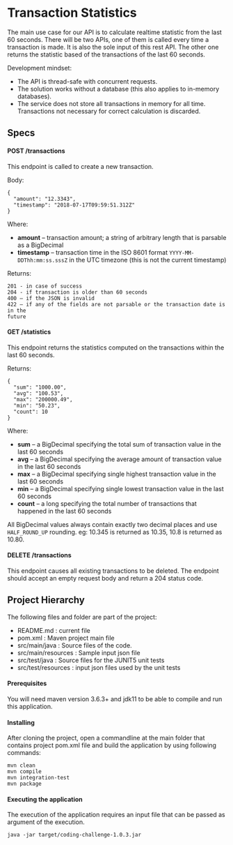 # Transaction Statistics

The main use case for our API is to calculate realtime statistic from the last 60 seconds. There will be two APIs, one of them is
called every time a transaction is made. It is also the sole input of this rest API. The other one returns the statistic based of the transactions of the last 60 seconds.

Development mindset: 
- The API is thread-safe with concurrent requests.
- The solution works without a database (this also applies to in-memory databases).
- The service does not store all transactions in memory for all time. Transactions not necessary for correct calculation is discarded.

## Specs
#### POST /transactions
This endpoint is called to create a new transaction.

Body:
    
    {
      "amount": "12.3343",
      "timestamp": "2018-07-17T09:59:51.312Z"
    }

Where:

- **amount** – transaction amount; a string of arbitrary length that is parsable as a BigDecimal
- **timestamp** – transaction time in the ISO 8601 format `YYYY-MM-DDThh:mm:ss.sssZ` in the UTC timezone (this is not the current timestamp)

Returns:

    201 - in case of success
    204 - if transaction is older than 60 seconds
    400 – if the JSON is invalid
    422 – if any of the fields are not parsable or the transaction date is in the
    future
    
    
#### GET /statistics
This endpoint returns the statistics computed on the transactions within the last 60 seconds.

Returns:

    {
      "sum": "1000.00",
      "avg": "100.53",
      "max": "200000.49",
      "min": "50.23",
      "count": 10
    }
    
Where:

- **sum** – a BigDecimal specifying the total sum of transaction value in the last 60 seconds
- **avg** – a BigDecimal specifying the average amount of transaction value in the last 60 seconds
- **max** – a BigDecimal specifying single highest transaction value in the last 60 seconds
- **min** – a BigDecimal specifying single lowest transaction value in the last 60 seconds
- **count** – a long specifying the total number of transactions that happened in the last 60 seconds
 
All BigDecimal values always contain exactly two decimal places and use
`HALF_ROUND_UP` rounding. eg: 10.345 is returned as 10.35, 10.8 is returned as
10.80.

#### DELETE /transactions
This endpoint causes all existing transactions to be deleted.
The endpoint should accept an empty request body and return a 204 status code.


## Project Hierarchy

The following files and folder are part of the project:

- README.md : current file
- pom.xml : Maven project main file
- src/main/java :  Source files of the code.
- src/main/resources :  Sample input json file
- src/test/java :  Source files for the JUNIT5 unit tests
- src/test/resources :  input json files used by the unit tests

#### Prerequisites

You will need maven version 3.6.3+ and jdk11 to be able to compile and run this application.

#### Installing

After cloning the project, open a commandline at the main folder that contains project pom.xml file and build the application by using following commands:


```
mvn clean
mvn compile
mvn integration-test
mvn package
```

#### Executing the application

The execution of the application requires an input file that can be passed as argument of the execution.

```
java -jar target/coding-challenge-1.0.3.jar
```



